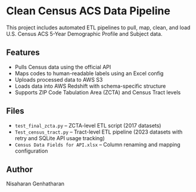 # Clean Census ACS Data Pipeline

This project includes automated ETL pipelines to pull, map, clean, and load U.S. Census ACS 5-Year Demographic Profile and Subject data.

## Features
- Pulls Census data using the official API
- Maps codes to human-readable labels using an Excel config
- Uploads processed data to AWS S3
- Loads data into AWS Redshift with schema-specific structure
- Supports ZIP Code Tabulation Area (ZCTA) and Census Tract levels

## Files
- `test_final_zcta.py` – ZCTA-level ETL script (2017 datasets)
- `Test_census_tract.py` – Tract-level ETL pipeline (2023 datasets with retry and SQLite API usage tracking)
- `Census Data Fields for API.xlsx` – Column renaming and mapping configuration

## Author
Nisaharan Genhatharan
